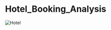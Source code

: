 # Hotel_Booking_Analysis
![Hotel](https://user-images.githubusercontent.com/98526274/202838249-bdaa2cd5-deac-4b0b-88b0-28dec5310b35.jpeg)


